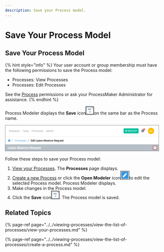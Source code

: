 ```yaml
---
description: Save your Process model.
---
```


# Save Your Process Model

## Save Your Process Model

{% hint style="info" %}
Your user account or group membership must have the following permissions to save the Process model:

* Processes: View Processes
* Processes: Edit Processes

See the [Process](../../../processmaker-administration/permission-descriptions-for-users-and-groups.md#processes) permissions or ask your ProcessMaker Administrator for assistance.
{% endhint %}

Process Modeler displays the **Save** icon![](../../../.gitbook/assets/save-icon-processes.png)on the same bar as the Process name.

![Save button \(highlighted\) located beside the Process name](../../../.gitbook/assets/top-bar-process-modeler-processes.png)

Follow these steps to save your Process model:

1. ​[View your Processes](https://processmaker.gitbook.io/processmaker-4-community/-LPblkrcFWowWJ6HZdhC/~/drafts/-LRhVZm0ddxDcGGdN5ZN/primary/designing-processes/viewing-processes/view-the-list-of-processes/view-your-processes#view-all-processes). The **Processes** page displays.
2. [Create a new Process](../../viewing-processes/view-the-list-of-processes/create-a-process.md) or click the **Open Modeler** icon![](../../../.gitbook/assets/open-modeler-edit-icon-processes-page-processes.png)to edit the selected Process model. Process Modeler displays.
3. Make changes in the Process model.
4. Click the **Save** icon![](../../../.gitbook/assets/save-icon-processes.png). The Process model is saved.

## Related Topics

{% page-ref page="../../viewing-processes/view-the-list-of-processes/view-your-processes.md" %}

{% page-ref page="../../viewing-processes/view-the-list-of-processes/create-a-process.md" %}

